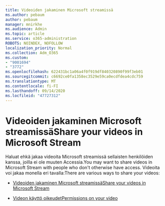 ```yaml
---
title: Videoiden jakaminen Microsoft streamissä
ms.author: pebaum
author: pebaum
manager: mnirkhe
ms.audience: Admin
ms.topic: article
ms.service: o365-administration
ROBOTS: NOINDEX, NOFOLLOW
localization_priority: Normal
ms.collection: Adm_O365
ms.custom:
- "9001694"
- "3772"
ms.openlocfilehash: 622431bc1a06a4f0f919df840320890f99f3eb01
ms.sourcegitcommit: c6692ce0fa1358ec3529e59ca0ecdfdea4cdc759
ms.translationtype: MT
ms.contentlocale: fi-FI
ms.lasthandoff: 09/14/2020
ms.locfileid: "47727312"
---
```

# <a name="share-your-videos-in-microsoft-stream"></a><span data-ttu-id="316b8-102">Videoiden jakaminen Microsoft streamissä</span><span class="sxs-lookup"><span data-stu-id="316b8-102">Share your videos in Microsoft Stream</span></span>

<span data-ttu-id="316b8-103">Haluat ehkä jakaa videoita Microsoft streamissä sellaisten henkilöiden kanssa, joilla ei ole muuten Accessia.</span><span class="sxs-lookup"><span data-stu-id="316b8-103">You may want to share videos in Microsoft Stream with people who don't otherwise have access.</span></span> <span data-ttu-id="316b8-104">Videoita voi jakaa monella eri tavalla:</span><span class="sxs-lookup"><span data-stu-id="316b8-104">There are various ways to share your videos:</span></span>

- [<span data-ttu-id="316b8-105">Videoiden jakaminen Microsoft streamissä</span><span class="sxs-lookup"><span data-stu-id="316b8-105">Share your videos in Microsoft Stream</span></span>](https://docs.microsoft.com/stream/portal-share-video)

- [<span data-ttu-id="316b8-106">Videon käyttö oikeudet</span><span class="sxs-lookup"><span data-stu-id="316b8-106">Permissions on your video</span></span>](https://docs.microsoft.com/stream/portal-share-video#permissions-on-your-video)
